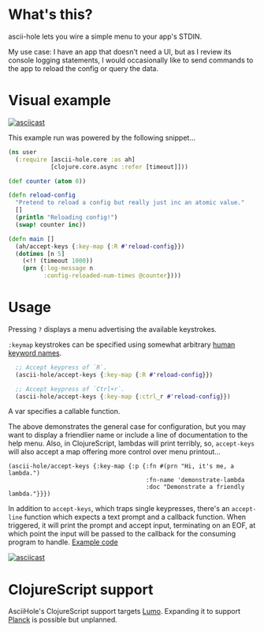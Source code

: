 # What's this?

ascii-hole lets you wire a simple menu to your app's STDIN.

My use case: I have an app that doesn't need a UI, but as I review its console logging statements, I would occasionally like to send commands to the app to reload the config or query the data.



# Visual example

[![asciicast](https://asciinema.org/a/12354.png)](https://asciinema.org/a/12354)

This example run was powered by the following snippet...

```clojure
(ns user
  (:require [ascii-hole.core :as ah]
            [clojure.core.async :refer [timeout]]))

(def counter (atom 0))

(defn reload-config
  "Pretend to reload a config but really just inc an atomic value."
  []
  (println "Reloading config!")
  (swap! counter inc))

(defn main []
  (ah/accept-keys {:key-map {:R #'reload-config}})
  (dotimes [n 5]
    (<!! (timeout 1000))
    (prn {:log-message n
          :config-reloaded-num-times @counter})))
```



# Usage

Pressing `?` displays a menu advertising the available keystrokes.

`:keymap` keystrokes can be specified using somewhat arbitrary [human keyword names].

[human keyword names]: src/ascii_hole/keycodes.cljc#L22

```clojure
  ;; Accept keypress of `R`.
  (ascii-hole/accept-keys {:key-map {:R #'reload-config}})
```
```clojure
  ;; Accept keypress of `Ctrl+r`.
  (ascii-hole/accept-keys {:key-map {:ctrl_r #'reload-config}})
```
A var specifies a callable function.

The above demonstrates the general case for configuration, but you may
want to display a friendlier name or include a line of documentation
to the help menu. Also, in ClojureScript, lambdas will print terribly,
so, `accept-keys` will also accept a map offering more control over
menu printout...

```
(ascii-hole/accept-keys {:key-map {:p {:fn #(prn "Hi, it's me, a lambda.")
                                       :fn-name 'demonstrate-lambda
                                       :doc "Demonstrate a friendly lambda."}}})

```

In addition to `accept-keys`, which traps single keypresses, there's
an `accept-line` function which expects a text prompt and a callback
function. When triggered, it will print the prompt and accept input,
terminating on an EOF, at which point the input will be passed to the
callback for the consuming program to handle. [Example code]

[Example code]: dev/user.cljs#L32-36

[![asciicast](https://asciinema.org/a/VPnXjh6zJFZwyCsCj4yQxTR5h.png)](https://asciinema.org/a/VPnXjh6zJFZwyCsCj4yQxTR5h)



# ClojureScript support

AsciiHole's ClojureScript support targets [Lumo]. Expanding it to
support [Planck] is possible but unplanned.

[Lumo]:https://github.com/anmonteiro/lumo
[Planck]:https://github.com/mfikes/planck


